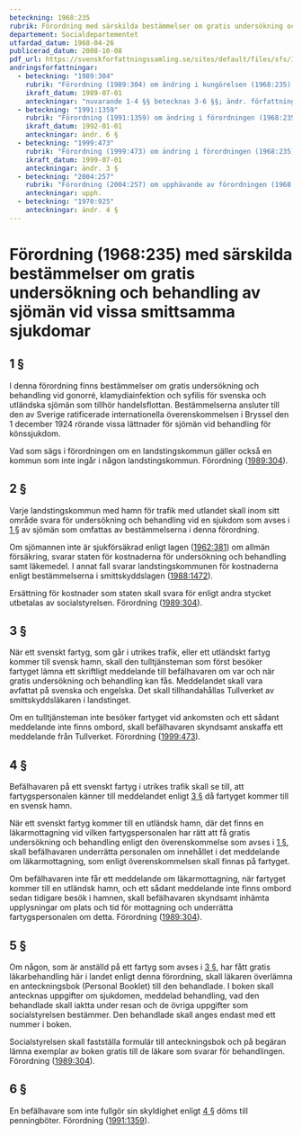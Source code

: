 ```yaml
---
beteckning: 1968:235
rubrik: Förordning med särskilda bestämmelser om gratis undersökning och behandling av sjömän vid vissa smittsamma sjukdomar
departement: Socialdepartementet
utfardad_datum: 1968-04-26
publicerad_datum: 2008-10-08
pdf_url: https://svenskforfattningssamling.se/sites/default/files/sfs/1968-04/SFS1968-235.pdf
andringsforfattningar:
  - beteckning: "1989:304"
    rubrik: "Förordning (1989:304) om ändring i kungörelsen (1968:235) med särskilda bestämmelser för beredande av vård åt sjömän vid venerisk sjukdom"
    ikraft_datum: 1989-07-01
    anteckningar: "nuvarande 1-4 §§ betecknas 3-6 §§; ändr. författningsrubr., nya 3-6 §§; nya 1, 2 §§; omtryck"
  - beteckning: "1991:1359"
    rubrik: "Förordning (1991:1359) om ändring i förordningen (1968:235) med särskilda bestämmelser om gratis undersökning och behandling av sjömän vid vissa smittsamma sjukdomar"
    ikraft_datum: 1992-01-01
    anteckningar: ändr. 6 §
  - beteckning: "1999:473"
    rubrik: "Förordning (1999:473) om ändring i förordningen (1968:235) med särskilda bestämmelser om gratis undersökning och behandling av sjömän vid vissa smittsamma sjukdomar"
    ikraft_datum: 1999-07-01
    anteckningar: ändr. 3 §
  - beteckning: "2004:257"
    rubrik: "Förordning (2004:257) om upphävande av förordningen (1968:235) med särskilda bestämmelser om gratis undersökning och behandling av sjömän vid vissa smittsamma sjukdomar"
    anteckningar: upph.
  - beteckning: "1970:925"
    anteckningar: ändr. 4 §
---
```


# Förordning (1968:235) med särskilda bestämmelser om gratis undersökning och behandling av sjömän vid vissa smittsamma sjukdomar

## 1 §

I denna förordning finns bestämmelser om gratis undersökning och behandling vid gonorré, klamydiainfektion och syfilis för svenska och utländska sjömän som tillhör handelsflottan. Bestämmelserna ansluter till den av Sverige ratificerade internationella överenskommelsen i Bryssel den 1 december 1924 rörande vissa lättnader för sjömän vid behandling för könssjukdom.

Vad som sägs i förordningen om en landstingskommun gäller också en kommun som inte ingår i någon landstingskommun. Förordning ([1989:304](https://selex.se/eli/sfs/1989/304)).

## 2 §

Varje landstingskommun med hamn för trafik med utlandet skall inom sitt område svara för undersökning och behandling vid en sjukdom som avses i [1 §](#1) av sjömän som omfattas av bestämmelserna i denna förordning.

Om sjömannen inte är sjukförsäkrad enligt lagen ([1962:381](https://selex.se/eli/sfs/1962/381)) om allmän försäkring, svarar staten för kostnaderna för undersökning och behandling samt läkemedel. I annat fall svarar landstingskommunen för kostnaderna enligt bestämmelserna i smittskyddslagen ([1988:1472](https://selex.se/eli/sfs/1988/1472)).

Ersättning för kostnader som staten skall svara för enligt andra stycket utbetalas av socialstyrelsen. Förordning ([1989:304](https://selex.se/eli/sfs/1989/304)).

## 3 §

När ett svenskt fartyg, som går i utrikes trafik, eller ett utländskt fartyg kommer till svensk hamn, skall den tulltjänsteman som först besöker fartyget lämna ett skriftligt meddelande till befälhavaren om var och när gratis undersökning och behandling kan fås. Meddelandet skall vara avfattat på svenska och engelska. Det skall tillhandahållas Tullverket av smittskyddsläkaren i landstinget.

Om en tulltjänsteman inte besöker fartyget vid ankomsten och ett sådant meddelande inte finns ombord, skall befälhavaren skyndsamt anskaffa ett meddelande från Tullverket. Förordning ([1999:473](https://selex.se/eli/sfs/1999/473)).

## 4 §

Befälhavaren på ett svenskt fartyg i utrikes trafik skall se till, att fartygspersonalen känner till meddelandet enligt [3 §](#3) då fartyget kommer till en svensk hamn.

När ett svenskt fartyg kommer till en utländsk hamn, där det finns en läkarmottagning vid vilken fartygspersonalen har rätt att få gratis undersökning och behandling enligt den överenskommelse som avses i [1 §](#1), skall befälhavaren underrätta personalen om innehållet i det meddelande om läkarmottagning, som enligt överenskommelsen skall finnas på fartyget.

Om befälhavaren inte får ett meddelande om läkarmottagning, när fartyget kommer till en utländsk hamn, och ett sådant meddelande inte finns ombord sedan tidigare besök i hamnen, skall befälhavaren skyndsamt inhämta upplysningar om plats och tid för mottagning och underrätta fartygspersonalen om detta. Förordning ([1989:304](https://selex.se/eli/sfs/1989/304)).

## 5 §

Om någon, som är anställd på ett fartyg som avses i [3 §](#3), har fått gratis läkarbehandling här i landet enligt denna förordning, skall läkaren överlämna en anteckningsbok (Personal Booklet) till den behandlade. I boken skall antecknas uppgifter om sjukdomen, meddelad behandling, vad den behandlade skall iaktta under resan och de övriga uppgifter som socialstyrelsen bestämmer. Den behandlade skall anges endast med ett nummer i boken.

Socialstyrelsen skall fastställa formulär till anteckningsbok och på begäran lämna exemplar av boken gratis till de läkare som svarar för behandlingen. Förordning ([1989:304](https://selex.se/eli/sfs/1989/304)).

## 6 §

En befälhavare som inte fullgör sin skyldighet enligt [4 §](#4) döms till penningböter. Förordning ([1991:1359](https://selex.se/eli/sfs/1991/1359)).